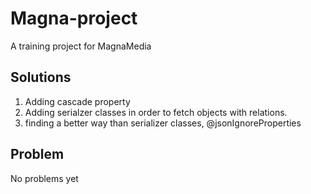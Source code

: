 # Magna-project
A training project for MagnaMedia 

## Solutions
1. Adding cascade property
2. Adding serialzer classes in order to fetch objects with relations.
3. finding a better way than serializer classes, @jsonIgnoreProperties

## Problem

No problems yet
